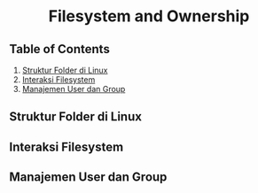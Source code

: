<div align=center>

# Filesystem and Ownership

</div>

## Table of Contents

1. [Struktur Folder di Linux](#struktur-folder-di-linux)
2. [Interaksi Filesystem](#interaksi-filesystem)
3. [Manajemen User dan Group](#manajemen-user-dan-group)

## Struktur Folder di Linux

## Interaksi Filesystem

## Manajemen User dan Group
